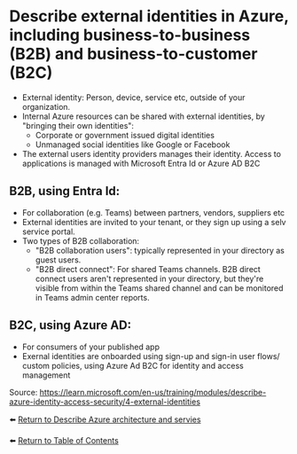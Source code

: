# Describe external identities in Azure, including business-to-business (B2B) and business-to-customer (B2C)

* External identity: Person, device, service etc, outside of your organization.
* Internal Azure resources can be shared with external identities, by "bringing their own identities":
  * Corporate or government issued digital identities
  * Unmanaged social identities like Google or Facebook
* The external users identity providers manages their identity. Access to applications is managed with Microsoft Entra Id or Azure AD B2C

## B2B, using Entra Id:
* For collaboration (e.g. Teams) between partners, vendors, suppliers etc
* External identities are invited to your tenant, or they sign up using a selv service portal.
* Two types of B2B collaboration: 
  * "B2B collaboration users": typically represented in your directory as guest users.
  * "B2B direct connect": For shared Teams channels. B2B direct connect users aren't represented in your directory, but they're visible from within the Teams shared channel and can be monitored in Teams admin center reports.

## B2C, using Azure AD:
* For consumers of your published app
* Exernal identities are onboarded using sign-up and sign-in user flows/ custom policies, using Azure Ad B2C for identity and access management

Source: https://learn.microsoft.com/en-us/training/modules/describe-azure-identity-access-security/4-external-identities

⬅️ [Return to Describe Azure architecture and servies](README.md)

⬅️ [Return to Table of Contents](../README.md)